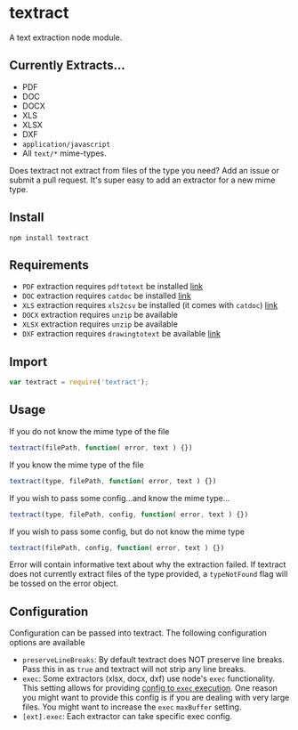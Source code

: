textract
========

A text extraction node module.

## Currently Extracts...

* PDF
* DOC
* DOCX
* XLS
* XLSX
* DXF
* `application/javascript`
* All `text/*` mime-types.

Does textract not extract from files of the type you need?  Add an issue or submit a pull request.  It's super easy to add an extractor for a new mime type.

## Install

```
npm install textract
```

## Requirements

* `PDF` extraction requires `pdftotext` be installed [link](http://www.foolabs.com/xpdf/download.html)
* `DOC` extraction requires `catdoc` be installed [link](http://www.wagner.pp.ru/~vitus/software/catdoc/)
* `XLS` extraction requires `xls2csv` be installed (it comes with `catdoc`) [link](http://www.wagner.pp.ru/~vitus/software/catdoc/)
* `DOCX` extraction requires `unzip` be available
* `XLSX` extraction requires `unzip` be available
* `DXF` extraction requires `drawingtotext` be available [link](https://github.com/davidworkman9/drawingtotext)

## Import

```javascript
var textract = require('textract');
```

## Usage

If you do not know the mime type of the file

```javascript
textract(filePath, function( error, text ) {})
```

If you know the mime type of the file

```javascript
textract(type, filePath, function( error, text ) {})
```

If you wish to pass some config...and know the mime type...

```javascript
textract(type, filePath, config, function( error, text ) {})
```

If you wish to pass some config, but do not know the mime type

```javascript
textract(filePath, config, function( error, text ) {})
```

Error will contain informative text about why the extraction failed. If textract does not currently extract files of the type provided, a `typeNotFound` flag will be tossed on the error object.

## Configuration

Configuration can be passed into textract.  The following configuration options are available

* `preserveLineBreaks`: By default textract does NOT preserve line breaks. Pass this in as `true` and textract will not strip any line breaks.
* `exec`: Some extractors (xlsx, docx, dxf) use node's `exec` functionality. This setting allows for providing [config to `exec` execution](http://nodejs.org/api/child_process.html#child_process_child_process_exec_command_options_callback). One reason you might want to provide this config is if you are dealing with very large files. You might want to increase the `exec` `maxBuffer` setting.
* `[ext].exec`: Each extractor can take specific exec config.



